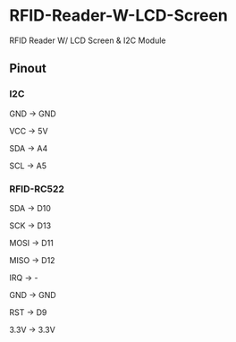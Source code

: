 # RFID-Reader-W-LCD-Screen
RFID Reader W/ LCD Screen &amp; I2C Module


## Pinout

### I2C
GND -> GND

VCC -> 5V

SDA -> A4

SCL -> A5

### RFID-RC522
SDA -> D10

SCK -> D13

MOSI -> D11

MISO -> D12

IRQ -> -

GND -> GND

RST -> D9

3.3V  -> 3.3V
